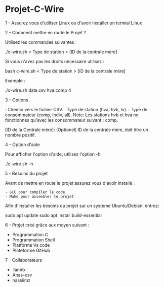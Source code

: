 # Projet-C-Wire

 1 - Assurez vous d'utiliser Linux ou d'avoir installer un termial Linux

 2 - Comment mettre en route le Projet ?

   Utilisez les commandes suivantes :
   
  ./c-wire.sh <Fichier CSV> < Type de station > <Type de consommateur> [ID de la centrale mère]

   Si vous n'avez pas les droits nécessaire utilisez :

   bash c-wire.sh <Fichier CSV> < Type de station > <Type de consommateur> [ID de la centrale mère]

   Exemple : 

   ./c-wire.sh data.csv hva comp 4

   3 - Options
   
 <Fichier CSV>: Chemin vers le fichier CSV.
 <Type de station>: Type de station (hva, hvb, lv).
 <Type de consommateur>: Type de consommateur (comp, indiv, all). Note: Les stations hvb et hva ne fonctionnes qu'avec les consommateur suivant : comp.
 
 [ID de la Centrale mère]: (Optionel) ID de la centrale mère, doit être un nombre positif.

   4 - Option d'aide 
      
  Pour afficher l'option d'aide, utilisez l'option -h
  
  ./c-wire.sh -h

  5 - Besoins du projet

  Avant de mettre en route le projet assurez vous d'avoir installé :
  
    - GCC pour compiler le code
    - Make pour assembler le projet
    
  Afin d'installer les besoins du projet sur un systeme Ubuntu/Debian, entrez:
  
  sudo apt update
  sudo apt install build-essential

  6 - Projet créé grâce aux moyen suivant : 

  - Programmation C
  - Programmation Shell
  - Platforme Vs code
  - Plateforme GitHub

  7 - Collaborateurs

  - Ilannb
  - Anas-csv
  - nassiimz  
